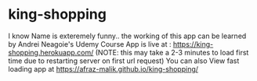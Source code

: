 # king-shopping
I know Name is exteremely funny.. the working of this app can be learned by Andrei Neagoie's Udemy Course
App is live at : https://king-shopping.herokuapp.com/ (NOTE: this may take a 2-3 minutes to load first time due to restarting server on first url request)
You can also View fast loading app at https://afraz-malik.github.io/king-shopping/

